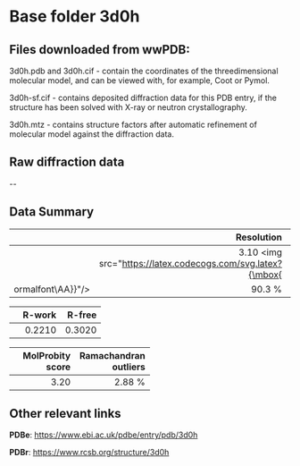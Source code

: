 # Base folder 3d0h

## Files downloaded from wwPDB:

3d0h.pdb and 3d0h.cif - contain the coordinates of the threedimensional molecular model, and can be viewed with, for example, Coot or Pymol.

3d0h-sf.cif - contains deposited diffraction data for this PDB entry, if the structure has been solved with X-ray or neutron crystallography.

3d0h.mtz - contains structure factors after automatic refinement of molecular model against the diffraction data.

## Raw diffraction data

--<br> 

## Data Summary
|   | Resolution | Completeness| I/sigma |
|---|-------------:|----------------:|--------------:|
|   |3.10 <img src="https://latex.codecogs.com/svg.latex?{\mbox{
ormalfont\AA}}"/>|90.3  %|<img width=50/>NULL |

|   | **R-work**| **R-free**   
|---|-------------:|----------------:|           
||0.2210|0.3020|

|   |**MolProbity<br>score**| **Ramachandran<br>outliers** 
|---|-------------:|----------------:|
||3.20|2.88 %|

## Other relevant links 
**PDBe**:  https://www.ebi.ac.uk/pdbe/entry/pdb/3d0h
 
**PDBr**: https://www.rcsb.org/structure/3d0h 

